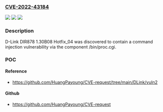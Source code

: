 ### [CVE-2022-43184](https://cve.mitre.org/cgi-bin/cvename.cgi?name=CVE-2022-43184)
![](https://img.shields.io/static/v1?label=Product&message=n%2Fa&color=blue)
![](https://img.shields.io/static/v1?label=Version&message=n%2Fa&color=blue)
![](https://img.shields.io/static/v1?label=Vulnerability&message=n%2Fa&color=brighgreen)

### Description

D-Link DIR878 1.30B08 Hotfix_04 was discovered to contain a command injection vulnerability via the component /bin/proc.cgi.

### POC

#### Reference
- https://github.com/HuangPayoung/CVE-request/tree/main/DLink/vuln2

#### Github
- https://github.com/HuangPayoung/CVE-request

